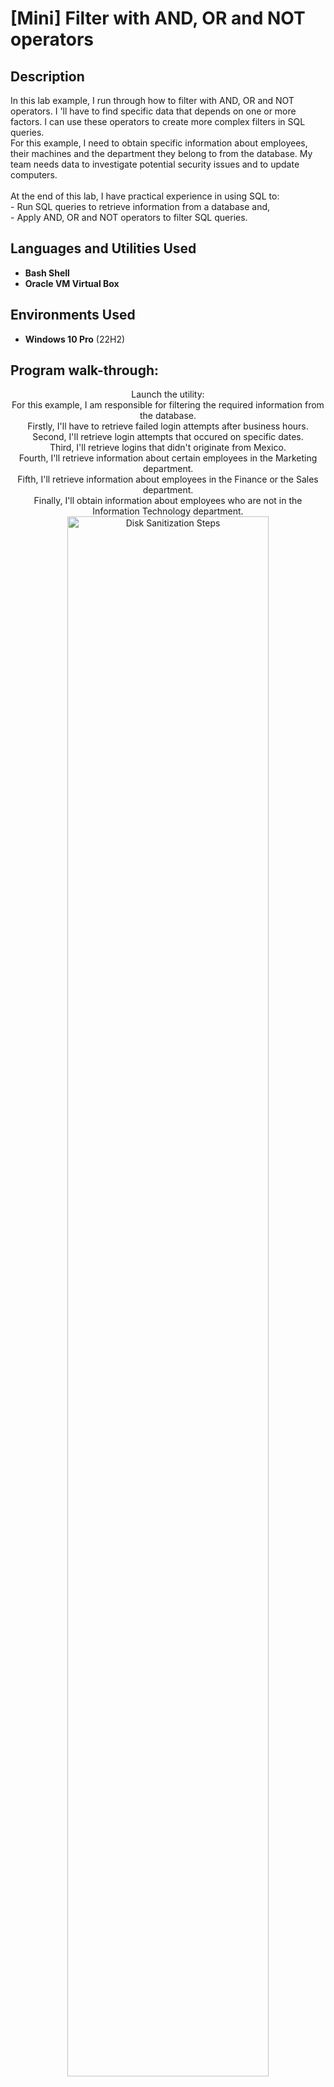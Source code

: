 <h1>[Mini] Filter with AND, OR and NOT operators</h1>

<h2>Description</h2>
In this lab example, I run through how to filter with AND, OR and NOT operators. I 'll have to find specific data that depends on one or more factors. I can use these operators to create more complex filters in SQL queries. <br/>
For this example, I need to obtain specific information about employees, their machines and the department they belong to from the database. My team needs data to investigate potential security issues and to update computers. <br/>
 <br/>
At the end of this lab, I have practical experience in using SQL to: <br/>
- Run SQL queries to retrieve information from a database and, <br/>
- Apply AND, OR and NOT operators to filter SQL queries.

<h2>Languages and Utilities Used</h2>

- <b>Bash Shell</b> 
- <b>Oracle VM Virtual Box</b>

<h2>Environments Used </h2>

- <b>Windows 10 Pro</b> (22H2)

<h2>Program walk-through:</h2>

<p align="center">
Launch the utility: <br/>
For this example, I am responsible for filtering the required information from the database. <br/>
Firstly, I'll have to retrieve failed login attempts after business hours. <br/>
Second, I'll retrieve login attempts that occured on specific dates. <br/>
Third, I'll retrieve logins that didn't originate from Mexico. <br/>
Fourth, I'll retrieve information about certain employees in the Marketing department. <br/>
Fifth, I'll retrieve information about employees in the Finance or the Sales department. <br/>
Finally, I'll obtain information about employees who are not in the Information Technology department. <br/>
<img src="https://i.imgur.com/mW86utj.png" height="80%" width="80%" alt="Disk Sanitization Steps"/>
<br />
<br />
1. For this task, I am retrieving the failed login attempts after business hours.: <br/>
To query the database, type in: <br/>
 SELECT * <br/>
 FROM log_in_attempts <br/>
 WHERE login_time > '18:00' AND success = false; <br/>
 Note* The "*" symbol signifies selecting ALL from the table. Whereas we put the success as "false" to signify failed login attempts. <br/>
<img src="https://i.imgur.com/uQKSDZE.png" height="80%" width="80%" alt="Disk Sanitization Steps"/>
<br />
<br />
2. For this task, I am investigating a suspicious event that occured on '2022-05-09': <br/>
 I want to retrieve all login attempts that occured on this day and the day before ('2022-05-08'). <br/>
 To retrieve this set of require info, type in: <br/>
 SELECT * <BR/>
 FROM log_in_attempts <br/>
 WHERE login_date = '2022-05-09' OR login_date = '2022-05-08';
<img src="https://i.imgur.com/UBaR6iC.png" height="80%" width="80%" alt="Disk Sanitization Steps"/>
<br />
<br />
3. To find countries other than Mexico, type in: <br/>
 SELECT * <BR/>
 FROM log_in_attempts <br/>
 WHERE NOT country LIKE 'ME%'; <br/>
 Note* The '%' sign is used as a wildcard.
<img src="https://i.imgur.com/uIAbuBl.png" height="80%" width="80%" alt="Disk Sanitization Steps"/>
<br />
<br />
4. I'm writing an SQL query to retrieve records for employees in the 'Finance' or the 'Sales' department: <br/>
 SELECT * <BR/>
 FROM employees <br/>
 WHERE department = 'finance' OR department = 'sales';
<img src="https://i.imgur.com/83ea1ME.png" height="80%" width="80%" alt="Disk Sanitization Steps"/>
<br />
<br />
5. To retrieve all employees who are NOT in IT:  <br/>
 SELECT * <br/>
 FROM employees <br/>
 WHERE NOT department = 'Information Technology';
<img src="https://i.imgur.com/W3aDJDe.png" height="80%" width="80%" alt="Disk Sanitization Steps"/>
<br />
<br />
</p>

<!--
 ```diff
- text in red
+ text in green
! text in orange
# text in gray
@@ text in purple (and bold)@@
```
--!>
